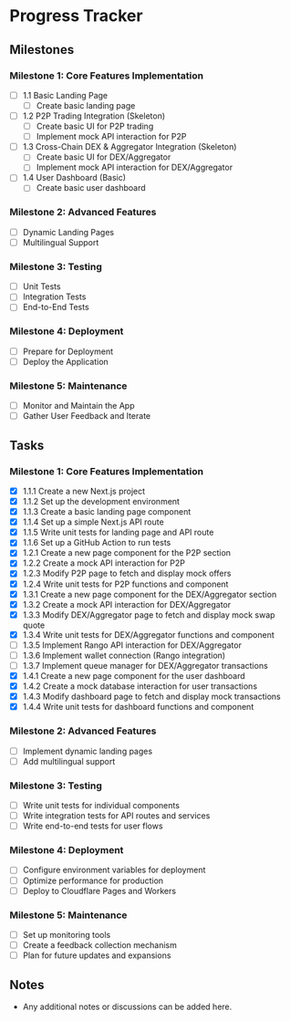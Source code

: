 # Progress Tracker

## Milestones


### Milestone 1: Core Features Implementation
- [ ] 1.1 Basic Landing Page
    - [ ] Create basic landing page
- [ ] 1.2 P2P Trading Integration (Skeleton)
    - [ ] Create basic UI for P2P trading
    - [ ] Implement mock API interaction for P2P
- [ ] 1.3 Cross-Chain DEX & Aggregator Integration (Skeleton)
    - [ ] Create basic UI for DEX/Aggregator
    - [ ] Implement mock API interaction for DEX/Aggregator
- [ ] 1.4 User Dashboard (Basic)
    - [ ] Create basic user dashboard

### Milestone 2: Advanced Features
- [ ] Dynamic Landing Pages
- [ ] Multilingual Support

### Milestone 3: Testing
- [ ] Unit Tests
- [ ] Integration Tests
- [ ] End-to-End Tests

### Milestone 4: Deployment
- [ ] Prepare for Deployment
- [ ] Deploy the Application

### Milestone 5: Maintenance
- [ ] Monitor and Maintain the App
- [ ] Gather User Feedback and Iterate

## Tasks

### Milestone 1: Core Features Implementation
- [x] 1.1.1 Create a new Next.js project
- [x] 1.1.2 Set up the development environment
- [x] 1.1.3 Create a basic landing page component
- [x] 1.1.4 Set up a simple Next.js API route
- [x] 1.1.5 Write unit tests for landing page and API route
- [x] 1.1.6 Set up a GitHub Action to run tests
- [x] 1.2.1 Create a new page component for the P2P section
- [x] 1.2.2 Create a mock API interaction for P2P
- [x] 1.2.3 Modify P2P page to fetch and display mock offers
- [x] 1.2.4 Write unit tests for P2P functions and component
- [x] 1.3.1 Create a new page component for the DEX/Aggregator section
- [x] 1.3.2 Create a mock API interaction for DEX/Aggregator
- [x] 1.3.3 Modify DEX/Aggregator page to fetch and display mock swap quote
- [x] 1.3.4 Write unit tests for DEX/Aggregator functions and component
- [ ] 1.3.5 Implement Rango API interaction for DEX/Aggregator
- [ ] 1.3.6 Implement wallet connection (Rango integration)
- [ ] 1.3.7 Implement queue manager for DEX/Aggregator transactions
- [x] 1.4.1 Create a new page component for the user dashboard
- [x] 1.4.2 Create a mock database interaction for user transactions
- [x] 1.4.3 Modify dashboard page to fetch and display mock transactions
- [x] 1.4.4 Write unit tests for dashboard functions and component

### Milestone 2: Advanced Features
- [ ] Implement dynamic landing pages
- [ ] Add multilingual support

### Milestone 3: Testing
- [ ] Write unit tests for individual components
- [ ] Write integration tests for API routes and services
- [ ] Write end-to-end tests for user flows

### Milestone 4: Deployment
- [ ] Configure environment variables for deployment
- [ ] Optimize performance for production
- [ ] Deploy to Cloudflare Pages and Workers

### Milestone 5: Maintenance
- [ ] Set up monitoring tools
- [ ] Create a feedback collection mechanism
- [ ] Plan for future updates and expansions

## Notes
- Any additional notes or discussions can be added here.
